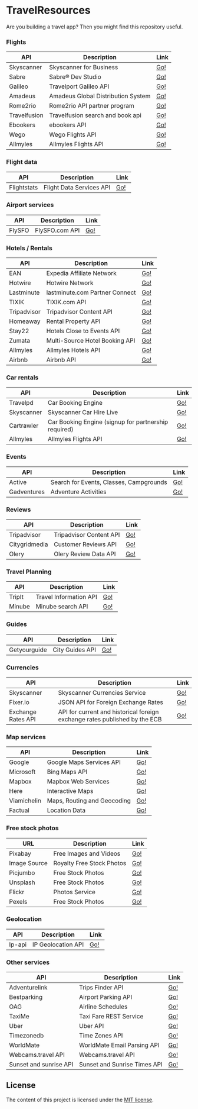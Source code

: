# TravelResources

Are you building a travel app? Then you might find this repository useful.

### Flights

| API          | Description                        | Link                                                                       |
| ------------ | ---------------------------------- | -------------------------------------------------------------------------- |
| Skyscanner   | Skyscanner for Business            | [Go!](https://skyscanner.github.io/slate/#api-documentation)               |
| Sabre        | Sabre® Dev Studio                  | [Go!](https://developer.sabre.com/docs/read/REST_APIs)                     |
| Galileo      | Travelport Galileo API             | [Go!](https://developer.travelport.com/app/developer-network/classic-apis) |
| Amadeus      | Amadeus Global Distribution System | [Go!](http://api.dev.amadeus.net/api/index.htm)                            |
| Rome2rio     | Rome2rio API partner program       | [Go!](https://www.rome2rio.com/documentation/)                             |
| Travelfusion | Travelfusion search and book api   | [Go!](http://xmldocs.travelfusion.com/home/search-and-book-api)            |
| Ebookers     | ebookers API                       | [Go!](https://www.ebookers.com/p/network-affiliate)                        |
| Wego         | Wego Flights API                   | [Go!](http://support.wan.travel/hc/en-us/articles/200191669)               |
| Allmyles     | Allmyles Flights API               | [Go!](http://docs.allmyles.apiary.io/#)                                    |

### Flight data

| API         | Description              | Link                                                          |
| ----------- | ------------------------ | ------------------------------------------------------------- |
| Flightstats | Flight Data Services API | [Go!](https://developer.flightstats.com/api-docs/airports/v1) |

### Airport services

| API    | Description    | Link                                           |
| ------ | -------------- | ---------------------------------------------- |
| FlySFO | FlySFO.com API | [Go!](http://www.flysfo.com/api-documentation) |

### Hotels / Rentals

| API         | Description                    | Link                                                   |
| ----------- | ------------------------------ | ------------------------------------------------------ |
| EAN         | Expedia Affiliate Network      | [Go!](http://developer.ean.com/)                       |
| Hotwire     | Hotwire Network                | [Go!](http://developer.hotwire.com/)                   |
| Lastminute  | lastminute.com Partner Connect | [Go!](http://connect.lastminute.com/Developer)         |
| TIXIK       | TIXIK.com API                  | [Go!](http://www.tixik.com/info/api/)                  |
| Tripadvisor | Tripadvisor Content API        | [Go!](https://developer-tripadvisor.com/content-api/)  |
| Homeaway    | Rental Property API            | [Go!](https://www.homeaway.com/platform/developer-api) |
| Stay22      | Hotels Close to Events API     | [Go!](https://www.stay22.com/embed)                    |
| Zumata      | Multi-Source Hotel Booking API | [Go!](https://zumata.com/travel-solutions/hotel-api/)  |
| Allmyles    | Allmyles Hotels API            | [Go!](http://docs.allmyles.apiary.io/#)                |
| Airbnb      | Airbnb API                     | [Go!](https://www.airbnb.co.uk/partner)                |

### Car rentals

| API        | Description                                          | Link                                                                                |
| ---------- | ---------------------------------------------------- | ----------------------------------------------------------------------------------- |
| Travelpd   | Car Booking Engine                                   | [Go!](http://www.travelpd.com/car-booking-engine)                                   |
| Skyscanner | Skyscanner Car Hire Live                             | [Go!](http://business.skyscanner.net/portal/en-GB/Documentation/CarHireLivePricing) |
| Cartrawler | Car Booking Engine (signup for partnership required) | [Go!](http://www.cartrawler.com)                                                    |
| Allmyles   | Allmyles Flights API                                 | [Go!](http://docs.allmyles.apiary.io/#)                                             |

### Events

| API         | Description                             | Link                                                      |
| ----------- | --------------------------------------- | --------------------------------------------------------- |
| Active      | Search for Events, Classes, Campgrounds | [Go!](http://developer.active.com/)                       |
| Gadventures | Adventure Activities                    | [Go!](https://developers.gadventures.com/docs/index.html) |

### Reviews

| API           | Description             | Link                                                                |
| ------------- | ----------------------- | ------------------------------------------------------------------- |
| Tripadvisor   | Tripadvisor Content API | [Go!](https://developer-tripadvisor.com/content-api/)               |
| Citygridmedia | Customer Reviews API    | [Go!](http://docs.citygridmedia.com/display/citygridv2/Reviews+API) |
| Olery         | Olery Review Data API   | [Go!](http://www.olery.com/api/)                                    |

### Travel Planning

| API    | Description            | Link                                    |
| ------ | ---------------------- | --------------------------------------- |
| TripIt | Travel Information API | [Go!](https://www.tripit.com/developer) |
| Minube | Minube search API      | [Go!](http://papi.minube.com/docs/)     |

### Guides

| API          | Description     | Link                                 |
| ------------ | --------------- | ------------------------------------ |
| Getyourguide | City Guides API | [Go!](https://api.getyourguide.com/) |

### Currencies

| API                | Description                                                                | Link                                                                        |
| ------------------ | -------------------------------------------------------------------------- | --------------------------------------------------------------------------- |
| Skyscanner         | Skyscanner Currencies Service                                              | [Go!](http://business.skyscanner.net/portal/en-GB/Documentation/Currencies) |
| Fixer.io           | JSON API for Foreign Exchange Rates                                        | [Go!](http://fixer.io/)                                                     |
| Exchange Rates API | API for current and historical foreign exchange rates published by the ECB | [Go!](https://exchangeratesapi.io/)                                         |

### Map services

| API         | Description                 | Link                                                                 |
| ----------- | --------------------------- | -------------------------------------------------------------------- |
| Google      | Google Maps Services API    | [Go!](https://developers.google.com/maps/)                           |
| Microsoft   | Bing Maps API               | [Go!](https://www.microsoft.com/maps/choose-your-bing-maps-API.aspx) |
| Mapbox      | Mapbox Web Services         | [Go!](https://www.mapbox.com/api-documentation/)                     |
| Here        | Interactive Maps            | [Go!](https://developer.here.com/develop/javascript-api)             |
| Viamichelin | Maps, Routing and Geocoding | [Go!](http://dev.viamichelin.com/)                                   |
| Factual     | Location Data               | [Go!](https://www.factual.com/solutions/developers)                  |

### Free stock photos

| URL          | Description               | Link                                           |
| ------------ | ------------------------- | ---------------------------------------------- |
| Pixabay      | Free Images and Videos    | [Go!](https://pixabay.com/)                    |
| Image Source | Royalty Free Stock Photos | [Go!](http://www.imagesource.com/royalty-free) |
| Picjumbo     | Free Stock Photos         | [Go!](https://www.picjumbo.com)                |
| Unsplash     | Free Stock Photos         | [Go!](https://unsplash.com/)                   |
| Flickr       | Photos Service            | [Go!](https://www.flickr.com/services/api/)    |
| Pexels       | Free Stock Photos         | [Go!](https://www.pexels.com/)                 |

### Geolocation

| API    | Description        | Link                           |
| ------ | ------------------ | ------------------------------ |
| Ip-api | IP Geolocation API | [Go!](http://ip-api.com/docs/) |

### Other services

| API                    | Description                  | Link                                                  |
| ---------------------- | ---------------------------- | ----------------------------------------------------- |
| Adventurelink          | Trips Finder API             | [Go!](http://api.adventurelink.com/)                  |
| Bestparking            | Airport Parking API          | [Go!](http://www.bestparking.com/developers/)         |
| OAG                    | Airline Schedules            | [Go!](http://www.oag.com/schedules/schedulesondemand) |
| TaxiMe                 | Taxi Fare REST Service       | [Go!](http://www.taxime.com/developers/)              |
| Uber                   | Uber API                     | [Go!](https://developer.uber.com/)                    |
| Timezonedb             | Time Zones API               | [Go!](https://timezonedb.com/api)                     |
| WorldMate              | WorldMate Email Parsing API  | [Go!](https://developers.worldmate.com/)              |
| Webcams.travel API     | Webcams.travel API           | [Go!](http://www.webcams.travel/developers/)          |
| Sunset and sunrise API | Sunset and Sunrise Times API | [Go!](http://sunrise-sunset.org/api)                  |

## License

The content of this project is licensed under the [MIT license](http://opensource.org/licenses/mit-license.php).
